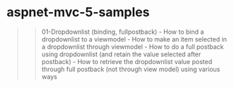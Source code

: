 # aspnet-mvc-5-samples
>>01-Dropdownlist (binding, fullpostback)
	- How to bind a dropdownlist to a viewmodel
    - How to make an item selected in a dropdownlist through viewmodel
    - How to do a full postback using dropdownlist (and retain the value selected after postback)
    - How to retrieve the dropdownlist value posted through full postback (not through view model) using various ways
